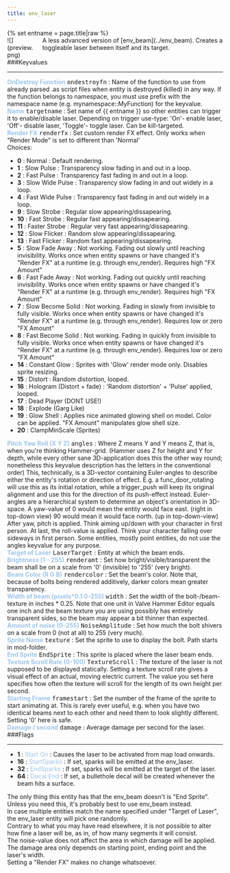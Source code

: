 ```yaml
---
title: env_laser
---
```

<div>{% set entname = page.title|raw %}</div>
<div class="container previewimg">
<div class="columns">
<div class="imagepadding column col-auto" markdown="1">![](preview.png)</div>
<div class="column entityentry" markdown="1">A less advanced version of [env_beam](../env_beam). Creates a toggleable laser between itself and its target.</div>
</div>
</div>
###Keyvalues
<hr>
<div class="entityentry" markdown="1">
<span style="color:#9fc5e8;"><b>OnDestroy Function</b></span> <kbd  class="tooltip" data-tooltip="string">ondestroyfn</kbd> :
Name of the function to use from already parsed .as script files when entity is destroyed (killed) in any way. If the function belongs to namespace, you must use prefix with the namespace name (e.g. mynamespace::MyFunction) for the keyvalue.
</div>
<div class="entityentry" markdown="1">
<span style="color:#9fc5e8;"><b>Name</b></span> <kbd  class="tooltip" data-tooltip="target_source">targetname</kbd> :
Set name of {{ entname }} so other entities can trigger it to enable/disable laser. Depending on trigger use-type: 'On'- enable laser, 'Off'- disable laser, 'Toggle'- toggle laser. Can be kill-targeted.
</div>
<div class="entityentry" markdown="1">
<span style="color:#9fc5e8;"><b>Render FX</b></span> <kbd  class="tooltip" data-tooltip="choices">renderfx</kbd> :
Set custom render FX effect. Only works when "Render Mode" is set to different than 'Normal'
<div class="accordion">
<input type="checkbox" id="accordion-1" name="accordion-checkbox" hidden>
<label class="accordion-header" for="accordion-1">
<i class="icon icon-arrow-right mr-1"></i>
Choices:
</label>
<div class="accordion-body">
<ul>
<li><b>0</b> : Normal : Default rendering.</li>
<li><b>1</b> : Slow Pulse : Transparency slow fading in and out in a loop.</li>
<li><b>2</b> : Fast Pulse : Transparency fast fading in and out in a loop.</li>
<li><b>3</b> : Slow Wide Pulse : Transparency slow fading in and out widely in a loop.</li>
<li><b>4</b> : Fast Wide Pulse : Transparency fast fading in and out widely in a loop.</li>
<li><b>9</b> : Slow Strobe : Regular slow appearing/dissapearing.</li>
<li><b>10</b> : Fast Strobe : Regular fast appearing/dissapearing.</li>
<li><b>11</b> : Faster Strobe : Regular very fast appearing/dissapearing.</li>
<li><b>12</b> : Slow Flicker : Random slow appearing/dissapearing.</li>
<li><b>13</b> : Fast Flicker : Random fast appearing/dissapearing.</li>
<li><b>5</b> : Slow Fade Away : Not working. Fading out slowly until reaching invisibility. Works once when entity spawns or have changed it's "Render FX" at a runtime (e.g. through env_render). Requires high "FX Amount"</li>
<li><b>6</b> : Fast Fade Away : Not working. Fading out quickly until reaching invisibility. Works once when entity spawns or have changed it's "Render FX" at a runtime (e.g. through env_render). Requires high "FX Amount"</li>
<li><b>7</b> : Slow Become Solid : Not working. Fading in slowly from invisible to fully visible. Works once when entity spawns or have changed it's "Render FX" at a runtime (e.g. through env_render). Requires low or zero "FX Amount"</li>
<li><b>8</b> : Fast Become Solid : Not working. Fading in quickly from invisible to fully visible. Works once when entity spawns or have changed it's "Render FX" at a runtime (e.g. through env_render). Requires low or zero "FX Amount"</li>
<li><b>14</b> : Constant Glow : Sprites with 'Glow' render mode only. Disables sprite resizing.</li>
<li><b>15</b> : Distort : Random distortion, looped.</li>
<li><b>16</b> : Hologram (Distort + fade) : 'Random distortion' + 'Pulse' applied, looped.</li>
<li><b>17</b> : Dead Player (DONT USE!)</li>
<li><b>18</b> : Explode (Garg Like)</li>
<li><b>19</b> : Glow Shell : Applies nice animated glowing shell on model. Color can be applied. "FX Amount" manipulates glow shell size.</li>
<li><b>20</b> : ClampMinScale (Sprites)</li>
</ul>
</div>
</div>
</div>
<div class="entityentry" markdown="1">
<span style="color:#9fc5e8;"><b>Pitch Yaw Roll (X Y Z)</b></span> <kbd  class="tooltip" data-tooltip="string">angles</kbd> :
Where Z means Y and Y means Z, that is, when you're thinking Hammer-grid. (Hammer uses Z for height and Y for depth, while every other sane 3D-application does this the other way round; nonetheless this keyvalue description has the letters in the conventional order) This, technically, is a 3D-vector containing Euler-angles to describe either the entity's rotation or direction of effect. E.g. a func_door_rotating will use this as its initial rotation, while a trigger_push will keep its original alignment and use this for the direction of its push-effect instead. Euler-angles are a hierarchical system to determine an object's orientation in 3D-space. A yaw-value of 0 would mean the entity would face east. (right in top-down view) 90 would mean it would face north. (up in top-down-view) After yaw, pitch is applied. Think aiming up/down with your character in first person. At last, the roll-value is applied. Think your character falling over sideways in first person. Some entities, mostly point entities, do not use the angles keyvalue for any purpose.
</div>
<div class="entityentry" markdown="1">
<span style="color:#9fc5e8;"><b>Target of Laser</b></span> <kbd  class="tooltip" data-tooltip="target_destination">LaserTarget</kbd> :
Entity at which the beam ends.
</div>
<div class="entityentry" markdown="1">
<span style="color:#9fc5e8;"><b>Brightness (1 - 255)</b></span> <kbd  class="tooltip" data-tooltip="integer">renderamt</kbd> :
Set how bright/visible/transparent the beam shall be on a scale from '0' (invisible) to '255' (very bright).
</div>
<div class="entityentry" markdown="1">
<span style="color:#9fc5e8;"><b>Beam Color (R G B)</b></span> <kbd  class="tooltip" data-tooltip="color255">rendercolor</kbd> :
Set the beam's color. Note that, because of bolts being rendered additively, darker colors mean greater transparency.
</div>
<div class="entityentry" markdown="1">
<span style="color:#9fc5e8;"><b>Width of beam (pixels*0.1 0-255)</b></span> <kbd  class="tooltip" data-tooltip="integer">width</kbd> :
Set the width of the bolt-/beam-texture in inches * 0.25. Note that one unit in Valve Hammer Editor equals one inch and the beam texture you are using possibly has entirely transparent sides, so the beam may appear a bit thinner than expected.
</div>
<div class="entityentry" markdown="1">
<span style="color:#9fc5e8;"><b>Amount of noise (0-255)</b></span> <kbd  class="tooltip" data-tooltip="integer">NoiseAmplitude</kbd> :
Set how much the bolt shivers on a scale from 0 (not at all) to 255 (very much).
</div>
<div class="entityentry" markdown="1">
<span style="color:#9fc5e8;"><b>Sprite Name</b></span> <kbd  class="tooltip" data-tooltip="sprite">texture</kbd> :
Set the sprite to use to display the bolt. Path starts in mod-folder.
</div>
<div class="entityentry" markdown="1">
<span style="color:#9fc5e8;"><b>End Sprite</b></span> <kbd  class="tooltip" data-tooltip="sprite">EndSprite</kbd> :
This sprite is placed where the laser beam ends.
</div>
<div class="entityentry" markdown="1">
<span style="color:#9fc5e8;"><b>Texture Scroll Rate (0-100)</b></span> <kbd  class="tooltip" data-tooltip="integer">TextureScroll</kbd> :
The texture of the laser is not supposed to be displayed statically. Setting a texture scroll rate gives a visual effect of an actual, moving electric current. The value you set here specifies how often the texture will scroll for the length of its own height per second.
</div>
<div class="entityentry" markdown="1">
<span style="color:#9fc5e8;"><b>Starting Frame</b></span> <kbd  class="tooltip" data-tooltip="integer">framestart</kbd> :
Set the number of the frame of the sprite to start animating at. This is rarely ever useful, e.g. when you have two identical beams next to each other and need them to look slightly different. Setting '0' here is safe.
</div>
<div class="entityentry" markdown="1">
<span style="color:#9fc5e8;"><b>Damage / second</b></span> <kbd  class="tooltip" data-tooltip="string">damage</kbd> :
Average damage per second for the laser.
</div>
###Flags
<hr>
<div class="entityflags">
<ul>
<li class="imagepadding" markdown="1"><b>1 </b> : <span style="color:#9fc5e8;">Start On</span> : Causes the laser to be activated from map load onwards.</li>
<li class="imagepadding" markdown="1"><b>16</b> : <span style="color:#9fc5e8;">StartSparks</span> : If set, sparks will be emitted at the env_laser.</li>
<li class="imagepadding" markdown="1"><b>32</b> : <span style="color:#9fc5e8;">EndSparks</span> : If set, sparks will be emitted at the target of the laser.</li>
<li class="imagepadding" markdown="1"><b>64</b> : <span style="color:#9fc5e8;">Decal End</span> : If set, a bullethole decal will be created whenever the beam hits a surface.</li>
</ul>
</div>
<div class="notices blue">The only thing this entity has that the env_beam doesn't is "End Sprite". Unless you need this, it's probably best to use env_beam instead.</div>
<div class="notices blue">In case multiple entities match the name specified under "Target of Laser", the env_laser entity will pick one randomly.</div>
<div class="notices blue">Contrary to what you may have read elsewhere, it is not possible to alter how fine a laser will be, as in, of how many segments it will consist.</div>
<div class="notices blue">The noise-value does not affect the area in which damage will be applied. The damage area only depends on starting point, ending point and the laser's width.</div>
<div class="notices red">Setting a "Render FX" makes no change whatsoever.</div>
